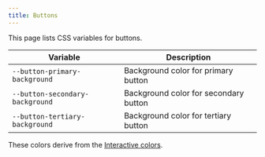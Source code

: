 ```yaml
---
title: Buttons
---
```


This page lists CSS variables for buttons.

| Variable | Description |
| -------- | -------- |
| `--button-primary-background` | Background color for primary button |
| `--button-secondary-background` | Background color for secondary button |
| `--button-tertiary-background` | Background color for tertiary button |

These colors derive from the [Interactive colors](/reference/css/foundations/colors#interactive-colors).
